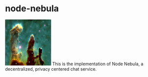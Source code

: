 # node-nebula
<img src="assets/Node_Nebula_Concept_Art.jpg" width="150" height="150"></img>
This is the implementation of Node Nebula, a decentralized, privacy centered chat service.
